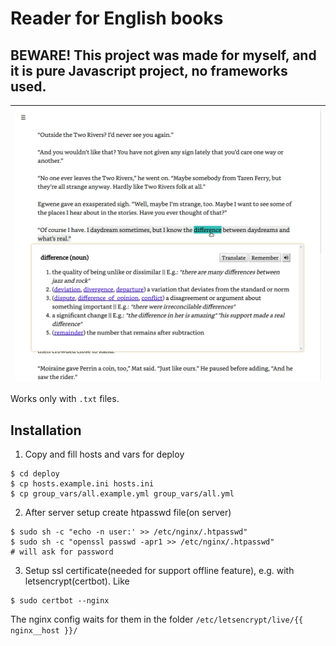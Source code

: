 # Reader for English books

## BEWARE! This project was made for myself, and it is pure Javascript project, no frameworks used. 

|<img src="docs/screen.png">|
| ---- |

Works only with `.txt` files.

## Installation

1. Copy and fill hosts and vars for deploy
```
$ cd deploy
$ cp hosts.example.ini hosts.ini
$ cp group_vars/all.example.yml group_vars/all.yml
```

2. After server setup create htpasswd file(on server)

```
$ sudo sh -c "echo -n user:' >> /etc/nginx/.htpasswd"
$ sudo sh -c "openssl passwd -apr1 >> /etc/nginx/.htpasswd"
# will ask for password
```

3. Setup ssl certificate(needed for support offline feature), e.g. with letsencrypt(certbot). Like

```
$ sudo certbot --nginx
```
The nginx config waits for them in the folder `/etc/letsencrypt/live/{{ nginx__host }}/`
